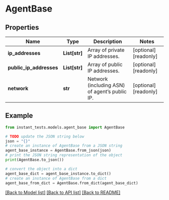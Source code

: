 # AgentBase


## Properties

Name | Type | Description | Notes
------------ | ------------- | ------------- | -------------
**ip_addresses** | **List[str]** | Array of private IP addresses. | [optional] [readonly] 
**public_ip_addresses** | **List[str]** | Array of public IP addresses. | [optional] [readonly] 
**network** | **str** | Network (including ASN) of agent’s public IP. | [optional] [readonly] 

## Example

```python
from instant_tests.models.agent_base import AgentBase

# TODO update the JSON string below
json = "{}"
# create an instance of AgentBase from a JSON string
agent_base_instance = AgentBase.from_json(json)
# print the JSON string representation of the object
print(AgentBase.to_json())

# convert the object into a dict
agent_base_dict = agent_base_instance.to_dict()
# create an instance of AgentBase from a dict
agent_base_from_dict = AgentBase.from_dict(agent_base_dict)
```
[[Back to Model list]](../README.md#documentation-for-models) [[Back to API list]](../README.md#documentation-for-api-endpoints) [[Back to README]](../README.md)


